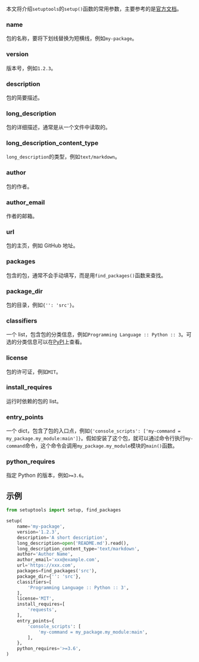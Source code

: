本文将介绍`setuptools`的`setup()`函数的常用参数，主要参考的是[官方文档](https://setuptools.pypa.io/en/latest/references/keywords.html)。

### name

包的名称，要将下划线替换为短横线，例如`my-package`。

### version

版本号，例如`1.2.3`。

### description

包的简要描述。

### long_description

包的详细描述，通常是从一个文件中读取的。

### long_description_content_type

`long_description`的类型，例如`text/markdown`。

### author

包的作者。

### author_email

作者的邮箱。

### url

包的主页，例如 GitHub 地址。

### packages

包含的包，通常不会手动填写，而是用`find_packages()`函数来查找。

### package_dir

包的目录，例如`{'': 'src'}`。

### classifiers

一个 list，包含包的分类信息，例如`Programming Language :: Python :: 3`。可选的分类信息可以在[PyPI](https://pypi.org/classifiers/)上查看。

### license

包的许可证，例如`MIT`。

### install_requires

运行时依赖的包的 list。

### entry_points

一个 dict，包含了包的入口点，例如`{'console_scripts': ['my-command = my_package.my_module:main']}`。假如安装了这个包，就可以通过命令行执行`my-command`命令，这个命令会调用`my_package.my_module`模块的`main()`函数。

### python_requires

指定 Python 的版本，例如`>=3.6`。

## 示例

```python
from setuptools import setup, find_packages

setup(
    name='my-package',
    version='1.2.3',
    description='A short description',
    long_description=open('README.md').read(),
    long_description_content_type='text/markdown',
    author='Author Name',
    author_email='xxx@example.com',
    url='https://xxx.com',
    packages=find_packages('src'),
    package_dir={'': 'src'},
    classifiers=[
        'Programming Language :: Python :: 3',
    ],
    license='MIT',
    install_requires=[
        'requests',
    ],
    entry_points={
        'console_scripts': [
            'my-command = my_package.my_module:main',
        ],
    },
    python_requires='>=3.6',
)
```
